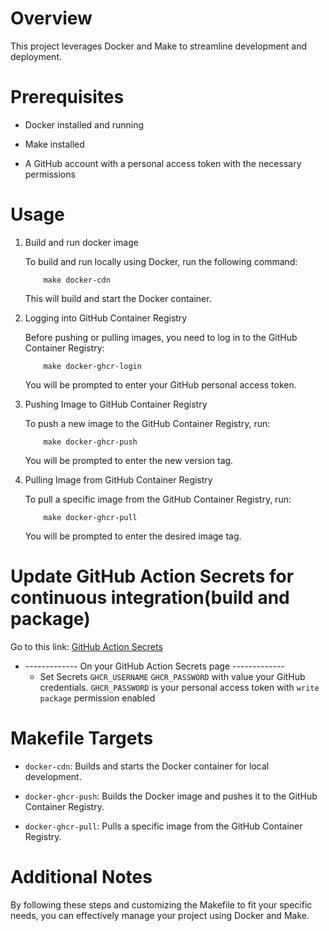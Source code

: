# Overview

This project leverages Docker and Make to streamline development and deployment.

# Prerequisites

- Docker installed and running

- Make installed

- A GitHub account with a personal access token with the necessary permissions

# Usage

1. Build and run docker image

    To build and run locally using Docker, run the following command:
    ```
        make docker-cdn
    ```
    This will build and start the Docker container.

2. Logging into GitHub Container Registry

    Before pushing or pulling images, you need to log in to the GitHub Container Registry:
    ```
        make docker-ghcr-login
    ```
    You will be prompted to enter your GitHub personal access token.

3. Pushing Image to GitHub Container Registry

    To push a new image to the GitHub Container Registry, run:
    ```
        make docker-ghcr-push
    ```
    You will be prompted to enter the new version tag.

4. Pulling Image from GitHub Container Registry

    To pull a specific image from the GitHub Container Registry, run:
    ```
        make docker-ghcr-pull
    ```
    You will be prompted to enter the desired image tag.


# Update GitHub Action Secrets for continuous integration(build and package)

Go to this link: [GitHub Action Secrets](https://github.com/EMENEC-FINANCE/cdn/settings/secrets/actions)

- ------------- On your GitHub Action Secrets page -------------
    - Set Secrets `GHCR_USERNAME` `GHCR_PASSWORD` with value your GitHub credentials. `GHCR_PASSWORD` is your personal access token with `write package` permission enabled
        

# Makefile Targets

- `docker-cdn`: Builds and starts the Docker container for local development.

- `docker-ghcr-push`: Builds the Docker image and pushes it to the GitHub Container Registry.

- `docker-ghcr-pull`: Pulls a specific image from the GitHub Container Registry.


# Additional Notes

By following these steps and customizing the Makefile to fit your specific needs, you can effectively manage your project using Docker and Make.